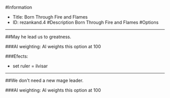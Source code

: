 #Information
 - Title: Born Through Fire and Flames
 - ID: rezankand.4
#Description
Born Through Fire and Flames
#Options

___
##May he lead us to greatness.

###AI weighting:
AI weights this option at 100


###Efects:<ul><li>set ruler = ilvisar</li></ul>

___
##We don't need a new mage leader.

###AI weighting:
AI weights this option at 100

